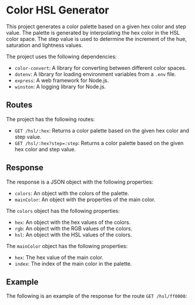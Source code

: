 # Color HSL Generator

This project generates a color palette based on a given hex color and step value.
The palette is generated by interpolating the hex color in the HSL color space.
The step value is used to determine the increment of the hue, saturation and lightness values.

The project uses the following dependencies:

-   `color-convert`: A library for converting between different color spaces.
-   `dotenv`: A library for loading environment variables from a `.env` file.
-   `express`: A web framework for Node.js.
-   `winston`: A logging library for Node.js.

## Routes

The project has the following routes:

-   `GET /hsl/:hex`: Returns a color palette based on the given hex color and step value.
-   `GET /hsl/:hex?step=:step`: Returns a color palette based on the given hex color and step value.

## Response

The response is a JSON object with the following properties:

-   `colors`: An object with the colors of the palette.
-   `mainColor`: An object with the properties of the main color.

The `colors` object has the following properties:

-   `hex`: An object with the hex values of the colors.
-   `rgb`: An object with the RGB values of the colors.
-   `hsl`: An object with the HSL values of the colors.

The `mainColor` object has the following properties:

-   `hex`: The hex value of the main color.
-   `index`: The index of the main color in the palette.

## Example

The following is an example of the response for the route `GET /hsl/ff0000`:
